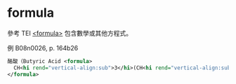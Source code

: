 # formula

參考 TEI [&lt;formula>](https://www.tei-c.org/release/doc/tei-p5-doc/zh-TW/html/ref-formula.html) 包含數學或其他方程式。

例 B08n0026, p. 164b26

```xml
酪酸（Butyric Acid <formula>
  CH<hi rend="vertical-align:sub">3</hi>(CH<hi rend="vertical-align:sub">2</hi>)<hi rend="vertical-align:sub">2</hi>COOH
</formula>
```
